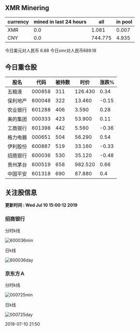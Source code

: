 ## XMR Minering

|currency|mined in last 24 hours|all|in pool|
|---|---|---|---|
|XMR|0.0|1.081|0.007|
|CNY|0.0|744.775|4.935|

今日美元对人民币 6.88	今日xmr对人民币689.18


## 今日重仓股 

|股名|代码|被持数|时价|涨跌%|
|---|---|---|---|---|
|五粮液|000858|311|126.430|0.34|
|保利地产|600048|322|13.460|-0.15|
|农业银行|601288|406|3.590|0.28|
|美的集团|000333|423|53.900|0.11|
|工商银行|601398|442|5.560|-0.36|
|格力电器|000651|504|56.290|0.54|
|伊利股份|600887|519|33.160|-0.33|
|招商银行|600036|530|35.120|-0.48|
|贵州茅台|600519|658|982.520|0.66|
|中国平安|601318|690|87.880|0.4|

## 关注股信息
**更新时间 : Wed Jul 10 15:00:12 2019**
### 招商银行 
分时k线

![600036min](http://image.sinajs.cn/newchart/min/n/sh600036.gif)

日k线

![600036day](http://image.sinajs.cn/newchart/daily/n/sh600036.gif)

### 京东方Ａ 
分时k线

![000725min](http://image.sinajs.cn/newchart/min/n/sz000725.gif)

日k线

![000725day](http://image.sinajs.cn/newchart/daily/n/sz000725.gif)

2019-07-10 21:50